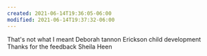 ```yaml
---
created: 2021-06-14T19:36:05-06:00
modified: 2021-06-14T19:37:32-06:00
---
```


That's not what I meant Deborah tannon
Erickson child development
Thanks for the feedback Sheila Heen
